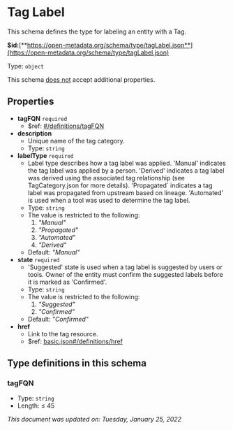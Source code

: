 # Tag Label

This schema defines the type for labeling an entity with a Tag.

**$id:**[**https://open-metadata.org/schema/type/tagLabel.json**](https://open-metadata.org/schema/type/tagLabel.json)

Type: `object`

This schema <u>does not</u> accept additional properties.

## Properties
 - **tagFQN** `required`
	 - $ref: [#/definitions/tagFQN](#tagfqn)
 - **description**
	 - Unique name of the tag category.
	 - Type: `string`
 - **labelType** `required`
	 - Label type describes how a tag label was applied. 'Manual' indicates the tag label was applied by a person. 'Derived' indicates a tag label was derived using the associated tag relationship (see TagCategory.json for more details). 'Propagated` indicates a tag label was propagated from upstream based on lineage. 'Automated' is used when a tool was used to determine the tag label.
	 - Type: `string`
	 - The value is restricted to the following: 
		 1. _"Manual"_
		 2. _"Propagated"_
		 3. _"Automated"_
		 4. _"Derived"_
	 - Default: _"Manual"_
 - **state** `required`
	 - 'Suggested' state is used when a tag label is suggested by users or tools. Owner of the entity must confirm the suggested labels before it is marked as 'Confirmed'.
	 - Type: `string`
	 - The value is restricted to the following: 
		 1. _"Suggested"_
		 2. _"Confirmed"_
	 - Default: _"Confirmed"_
 - **href**
	 - Link to the tag resource.
	 - $ref: [basic.json#/definitions/href](basic.md#href)


## Type definitions in this schema
### tagFQN

 - Type: `string`
 - Length:  &le; 45




_This document was updated on: Tuesday, January 25, 2022_